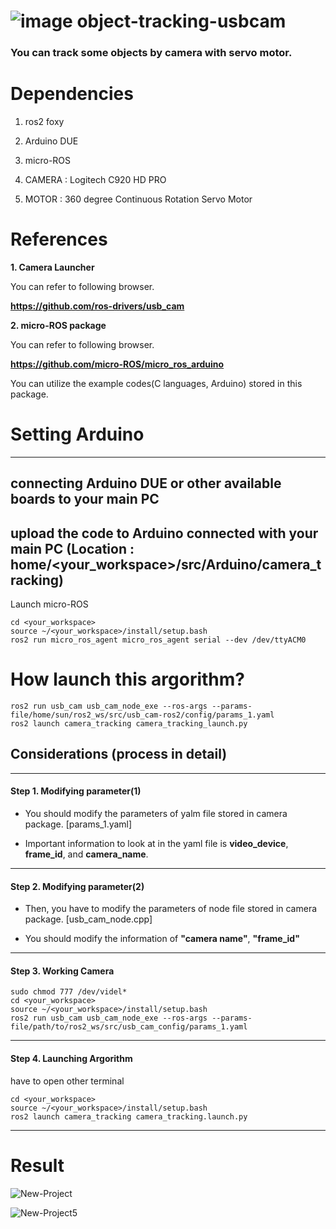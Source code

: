 # ![image](https://github.com/gabrielsunhyuck/object-tracking-usbcam/assets/163500499/2d905299-a556-482f-b833-5aa2f788e0c9) object-tracking-usbcam

### **You can track some objects by camera with servo motor.**

# Dependencies

1. ros2 foxy

2. Arduino DUE

3. micro-ROS

4. CAMERA : Logitech C920 HD PRO

6. MOTOR  : 360 degree Continuous Rotation Servo Motor


# References

**1. Camera Launcher**

You can refer to following browser.

**<https://github.com/ros-drivers/usb_cam>**

**2. micro-ROS package**

You can refer to following browser.

**<https://github.com/micro-ROS/micro_ros_arduino>**

You can utilize the example codes(C languages, Arduino) stored in this package.

# Setting Arduino
---
connecting Arduino DUE or other available boards to your main PC
---
upload the code to Arduino connected with your main PC
(Location : home/<your_workspace>/src/Arduino/camera_tracking)
---
Launch micro-ROS

    cd <your_workspace>
    source ~/<your_workspace>/install/setup.bash
    ros2 run micro_ros_agent micro_ros_agent serial --dev /dev/ttyACM0

# How launch this argorithm?
    ros2 run usb_cam usb_cam_node_exe --ros-args --params-file/home/sun/ros2_ws/src/usb_cam-ros2/config/params_1.yaml
    ros2 launch camera_tracking camera_tracking_launch.py


## Considerations (process in detail)
---
#### Step 1. Modifying parameter(1)
- You should modify the parameters of yalm file stored in camera package. [params_1.yaml]

- Important information to look at in the yaml file is **video_device**, **frame_id**, and **camera_name**.
---
#### Step 2. Modifying parameter(2)
- Then, you have to modify the parameters of node file stored in camera package. [usb_cam_node.cpp]

- You should modify the information of **"camera name"**, **"frame_id"**
---
#### Step 3. Working Camera

    sudo chmod 777 /dev/videl*
    cd <your_workspace>
    source ~/<your_workspace>/install/setup.bash
    ros2 run usb_cam usb_cam_node_exe --ros-args --params-file/path/to/ros2_ws/src/usb_cam_config/params_1.yaml
---
#### Step 4. Launching Argorithm

have to open other terminal

    cd <your_workspace>
    source ~/<your_workspace>/install/setup.bash
    ros2 launch camera_tracking camera_tracking.launch.py
---


# Result

![New-Project](https://github.com/gabrielsunhyuck/object-tracking-usbcam/assets/163500499/5e1ff32c-5733-4611-8e57-f06826adbed9)

![New-Project5](https://github.com/gabrielsunhyuck/object-tracking-usbcam/assets/163500499/59fc986b-24a7-461b-80b1-6671b5a2e522)







  





